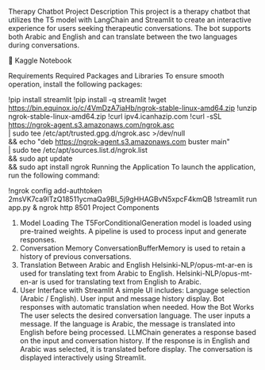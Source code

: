 Therapy Chatbot
Project Description
This project is a therapy chatbot that utilizes the T5 model with LangChain and Streamlit to create an interactive experience for users seeking therapeutic conversations. The bot supports both Arabic and English and can translate between the two languages during conversations.

📧 Kaggle Notebook

Requirements
Required Packages and Libraries
To ensure smooth operation, install the following packages:

!pip install streamlit
!pip install -q streamlit
!wget https://bin.equinox.io/c/4VmDzA7iaHb/ngrok-stable-linux-amd64.zip
!unzip ngrok-stable-linux-amd64.zip
!curl ipv4.icanhazip.com
!curl -sSL https://ngrok-agent.s3.amazonaws.com/ngrok.asc \
	| sudo tee /etc/apt/trusted.gpg.d/ngrok.asc >/dev/null \
	&& echo "deb https://ngrok-agent.s3.amazonaws.com buster main" \
	| sudo tee /etc/apt/sources.list.d/ngrok.list \
	&& sudo apt update \
	&& sudo apt install ngrok
Running the Application
To launch the application, run the following command:

!ngrok config add-authtoken 2msVK7ca9lTzQ18511ycmaQa9Bl_5j9gHHAGBvN5xpcF4kmQB
!streamlit run app.py & ngrok http 8501
Project Components
1. Model Loading
The T5ForConditionalGeneration model is loaded using pre-trained weights.
A pipeline is used to process input and generate responses.
2. Conversation Memory
ConversationBufferMemory is used to retain a history of previous conversations.
3. Translation Between Arabic and English
Helsinki-NLP/opus-mt-ar-en is used for translating text from Arabic to English.
Helsinki-NLP/opus-mt-en-ar is used for translating text from English to Arabic.
4. User Interface with Streamlit
A simple UI includes:
Language selection (Arabic / English).
User input and message history display.
Bot responses with automatic translation when needed.
How the Bot Works
The user selects the desired conversation language.
The user inputs a message.
If the language is Arabic, the message is translated into English before being processed.
LLMChain generates a response based on the input and conversation history.
If the response is in English and Arabic was selected, it is translated before display.
The conversation is displayed interactively using Streamlit.
